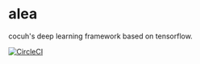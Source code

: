 # alea
cocuh's deep learning framework based on tensorflow.

[![CircleCI](https://circleci.com/gh/cocuh/alea/tree/master.svg?style=svg)](https://circleci.com/gh/cocuh/alea/tree/master)